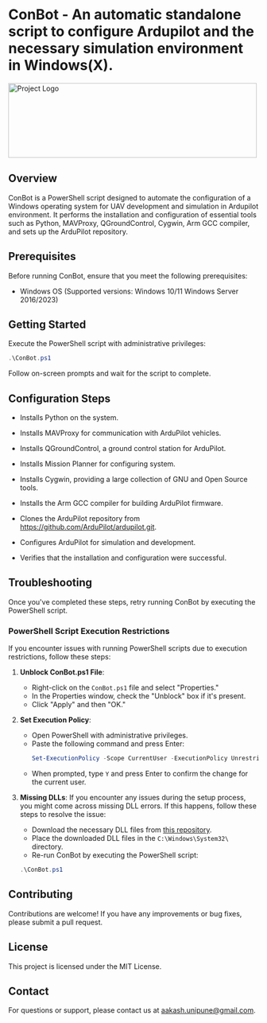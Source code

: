 # ConBot - An automatic standalone script to configure Ardupilot and the necessary simulation environment in Windows(X).

<img src="https://images.squarespace-cdn.com/content/v1/6540bd7a746edd2f17ce3c19/39dd2695-7e4e-47f3-96ec-67d9ef5f8efb/Robot+Aviation++Logo_01_DarkBlueGrad_DarkText.png" alt="Project Logo" width="500" height="150">


## Overview

ConBot is a PowerShell script designed to automate the configuration of a Windows operating system for UAV development and simulation in Ardupilot environment. It performs the installation and configuration of essential tools such as Python, MAVProxy, QGroundControl, Cygwin, Arm GCC compiler, and sets up the ArduPilot repository.

## Prerequisites

Before running ConBot, ensure that you meet the following prerequisites:

- Windows OS (Supported versions: Windows 10/11 Windows Server 2016/2023)

## Getting Started

Execute the PowerShell script with administrative privileges:

```powershell
.\ConBot.ps1
```


Follow on-screen prompts and wait for the script to complete.

## Configuration Steps

- Installs Python on the system.

- Installs MAVProxy for communication with ArduPilot vehicles.

- Installs QGroundControl, a ground control station for ArduPilot.
  
- Installs Mission Planner for configuring system.

- Installs Cygwin, providing a large collection of GNU and Open Source tools.

- Installs the Arm GCC compiler for building ArduPilot firmware.

- Clones the ArduPilot repository from https://github.com/ArduPilot/ardupilot.git.

- Configures ArduPilot for simulation and development.

- Verifies that the installation and configuration were successful.

## Troubleshooting

Once you've completed these steps, retry running ConBot by executing the PowerShell script.

### PowerShell Script Execution Restrictions

If you encounter issues with running PowerShell scripts due to execution restrictions, follow these steps:

1. **Unblock ConBot.ps1 File**:
   - Right-click on the `ConBot.ps1` file and select "Properties."
   - In the Properties window, check the "Unblock" box if it's present.
   - Click "Apply" and then "OK."

2. **Set Execution Policy**:
   - Open PowerShell with administrative privileges.
   - Paste the following command and press Enter:
     ```powershell
     Set-ExecutionPolicy -Scope CurrentUser -ExecutionPolicy Unrestricted
     ```
   - When prompted, type `Y` and press Enter to confirm the change for the current user.

3. **Missing DLLs**:
   If you encounter any issues during the setup process, you might come across missing DLL errors. If this happens, follow these steps to resolve the issue:
    - Download the necessary DLL files from [this repository](https://github.com/AtiqAakash/ConBot).
    - Place the downloaded DLL files in the `C:\Windows\System32\` directory.
    - Re-run ConBot by executing the PowerShell script:

   ```powershell
   .\ConBot.ps1
   ```


## Contributing
Contributions are welcome! If you have any improvements or bug fixes, please submit a pull request.

## License
This project is licensed under the MIT License.

## Contact
For questions or support, please contact us at aakash.unipune@gmail.com.
